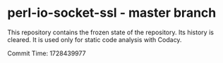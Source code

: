 # perl-io-socket-ssl - master branch

This repository contains the frozen state of the repository.
Its history is cleared. It is used only for static code
analysis with Codacy.

Commit Time: 1728439977